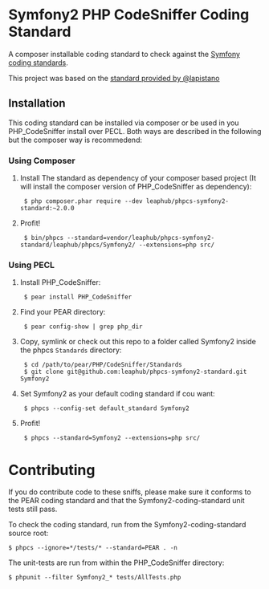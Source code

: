 # Symfony2 PHP CodeSniffer Coding Standard

A composer installable coding standard to check against the [Symfony coding standards](http://symfony.com/doc/current/contributing/code/standards.html).

This project was based on the [standard provided by @lapistano](https://github.com/lapistano/Symfony2-coding-standard)

## Installation

This coding standard can be installed via composer or be used in you PHP_CodeSniffer install over PECL. Both ways are
described in the following but the composer way is recommedend:

### Using Composer

1. Install The standard as dependency of your composer based project (It will install the composer version of PHP_CodeSniffer as dependency):

        $ php composer.phar require --dev leaphub/phpcs-symfony2-standard:~2.0.0

2. Profit!

        $ bin/phpcs --standard=vendor/leaphub/phpcs-symfony2-standard/leaphub/phpcs/Symfony2/ --extensions=php src/

### Using PECL

1. Install PHP_CodeSniffer:

        $ pear install PHP_CodeSniffer

2. Find your PEAR directory:

        $ pear config-show | grep php_dir

3. Copy, symlink or check out this repo to a folder called Symfony2 inside the
   phpcs `Standards` directory:

        $ cd /path/to/pear/PHP/CodeSniffer/Standards
        $ git clone git@github.com:leaphub/phpcs-symfony2-standard.git Symfony2

4. Set Symfony2 as your default coding standard if cou want:

        $ phpcs --config-set default_standard Symfony2

5. Profit!

        $ phpcs --standard=Symfony2 --extensions=php src/

# Contributing

If you do contribute code to these sniffs, please make sure it conforms to the PEAR
coding standard and that the Symfony2-coding-standard unit tests still pass.

To check the coding standard, run from the Symfony2-coding-standard source root:

    $ phpcs --ignore=*/tests/* --standard=PEAR . -n

The unit-tests are run from within the PHP_CodeSniffer directory:

    $ phpunit --filter Symfony2_* tests/AllTests.php
